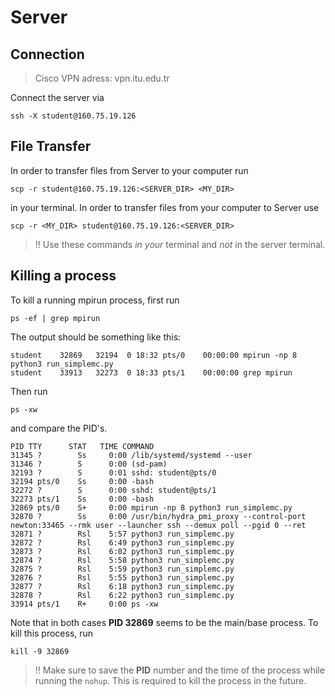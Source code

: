 # Server

## Connection

>Cisco VPN adress: vpn.itu.edu.tr

Connect the server via

    ssh -X student@160.75.19.126

## File Transfer

In order to transfer files from Server to your computer run

    scp -r student@160.75.19.126:<SERVER_DIR> <MY_DIR>

in your terminal. In order to transfer files from your computer to Server use

    scp -r <MY_DIR> student@160.75.19.126:<SERVER_DIR>

>:bangbang: Use these commands *in your* terminal and *not* in the server terminal.

## Killing a process

To kill a running mpirun process, first run

    ps -ef | grep mpirun

The output should be something like this:

    student    32869   32194  0 18:32 pts/0    00:00:00 mpirun -np 8 python3 run_simplemc.py
    student    33913   32273  0 18:33 pts/1    00:00:00 grep mpirun

Then run

    ps -xw

and compare the PID's.

    PID TTY      STAT   TIME COMMAND
    31345 ?        Ss     0:00 /lib/systemd/systemd --user
    31346 ?        S      0:00 (sd-pam)
    32193 ?        S      0:01 sshd: student@pts/0
    32194 pts/0    Ss     0:00 -bash
    32272 ?        S      0:00 sshd: student@pts/1
    32273 pts/1    Ss     0:00 -bash
    32869 pts/0    S+     0:00 mpirun -np 8 python3 run_simplemc.py
    32870 ?        Ss     0:00 /usr/bin/hydra_pmi_proxy --control-port newton:33465 --rmk user --launcher ssh --demux poll --pgid 0 --ret
    32871 ?        Rsl    5:57 python3 run_simplemc.py
    32872 ?        Rsl    6:49 python3 run_simplemc.py
    32873 ?        Rsl    6:02 python3 run_simplemc.py
    32874 ?        Rsl    5:58 python3 run_simplemc.py
    32875 ?        Rsl    5:59 python3 run_simplemc.py
    32876 ?        Rsl    5:55 python3 run_simplemc.py
    32877 ?        Rsl    6:18 python3 run_simplemc.py
    32878 ?        Rsl    6:22 python3 run_simplemc.py
    33914 pts/1    R+     0:00 ps -xw

Note that in both cases **PID 32869** seems to be the main/base process. To kill this process, run

    kill -9 32869

>:bangbang: Make sure to save the **PID** number and the time of the process while running the `nohup`. This is required to kill the process in the future.
